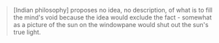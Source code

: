 >[Indian philosophy] proposes no idea, no description, of what is to fill the mind's void because the idea would exclude the fact - somewhat as a picture of the sun on the windowpane would shut out the sun's true light.